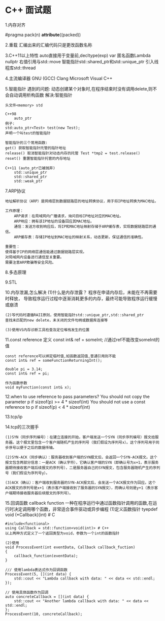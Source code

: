 # C++ 面试题

1.内存对齐

#pragma pack(n) 
__attribute__((packed))

2.重载
    汇编出来的汇编代码只是更改函数名称

3.C++11以上特性
    auto直接用于变量前,decltype(exp) var
    匿名函数Lambda
    nullptr
    右值引用与std::move
    智能指针std::shared_ptr和std::unique_ptr
    引入线程库std::thread

4.主流编译器
    GNU (GCC)
    Clang
    Microsoft Visual C++

5.智能指针
    遇到的问题:
        动态创建某个对象时,在程序结束时没有调用delete,则不会自动调用析构函数
    解决:智能指针

    头文件<memory> std

    C++98
        auto_ptr
    例子:
    std:auto_ptr<Test> test(new Test);
    声明一个叫test的智能指针

    智能指针的三个常用函数:
    get() 获取智能指针托管的指针地址
    release() 取消智能指针对动态内存的托管 Test *tmp2 = test.release()
    reset() 重置智能指针托管的内存地址

    C++11 (auto_ptr已被抛弃)
        std::unique_ptr
        std::shared_ptr
        std::weak_ptr

7.ARP协议

    地址解析协议（ARP）是网络层到数据链路层的地址转换协议，用于将IP地址转换为MAC地址。

    工作原理：
        ARP请求：在局域网内广播请求，询问目标IP地址对应的MAC地址。
        ARP响应：拥有该IP地址的设备回应其MAC地址。
        通信：发送方收到响应后，将IP和MAC地址映射存储于ARP缓存表，实现数据链路层的通信。
        ARP缓存表：存储IP地址到MAC地址的映射关系，动态更新，保证通信的准确性。

    重要性：
    使得基于IP的网络层通信能通过数据链路层实现。
    对局域网内设备进行通信至关重要。
    需要注意ARP欺骗等安全风险。

8.多态原理

9.STL

10.内存泄漏,怎么解决
    (1)什么是内存泄露？
    程序在申请内存后，未能在不再需要时释放，
    导致程序运行过程中逐渐消耗更多的内存，最终可能导致程序运行缓慢或崩溃
    
    (2)写代码时遵循RAII原则，使用智能指针std::unique_ptr,std::shared_ptr
    查找未匹配的new delete，未关闭的文件句柄或数据库连接等

    (3)使用VS内存诊断工具检查及定位堆栈发生的位置

11.const reference
    定义
    const int& ref = someInt; //通过ref不能改变someInt的值

    const reference可以绑定临时值,如函数返回值,普通引用则不能
    const int& ref = someFunctionReturningInt();

    double pi = 3.14;
    const int& ref = pi;

    作为函数参数
    void myFunction(const int& x);

12.when to use reference to pass parameters?
    You should not  copy the parameter p if sizeof(p) >= 4 * sizeof(int)
    You should not use a const reference to p if sizeof(p) < 4 * sizeof(int)

13.tcp/ip

14.tcp的三次握手

    (1)SYN（同步序列编号）：在建立连接的开始，客户端发送一个SYN（同步序列编号）报文给服务器。这个报文里包含一个客户端随机产生的序列号（我们假设为序列号x）。这个序列号用于同步序号以便于之后的数据传输。

    (2)SYN-ACK（同步确认）：服务器收到客户端的SYN报文后，会返回一个SYN-ACK报文。这个报文包含两部分信息：一是ACK（确认字符），它确认客户端的SYN（即确认号为x+1，表示服务器期待接收客户端后续报文的序列号），二是服务器自己的SYN报文，包含服务器随机产生的序列号（我们假设为序列号y）。

    (3)ACK（确认）：客户端收到服务器的SYN-ACK报文后，会发送一个ACK报文作为回应。这个ACK报文的序列号是x+1（表示客户端接收到了服务器的SYN报文），而确认号则是y+1（表示客户端期待接收服务器后续报文的序列号）。

15.回调函数 callback function
    一种在程序运行中通过函数指针调用的函数,在运行时决定调用哪个函数，非常适合事件驱动或异步编程
    (1)定义函数指针
    tyepdef void (*Callback)(int) # C

    #include<functional>
    using Callback = std::function<void(int)> # C++
    以上两种方式定义了一个返回类型为void，参数为一个int的函数指针

    (2)使用
    void ProcessEvent(int eventData, Callback callback_fuction)
    {
        callback_function(eventData);
    }

    /// 使用lambda表达式作为回调函数
    ProcessEvent(5, [](int data) {
        std::cout << "Lambda callback with data: " << data << std::endl;
    });
    
    // 使用具体函数作为回调
    auto concreteCallback = [](int data) {
        std::cout << "Another lambda callback with data: " << data << std::endl;
    };
    ProcessEvent(10, concreteCallback);


